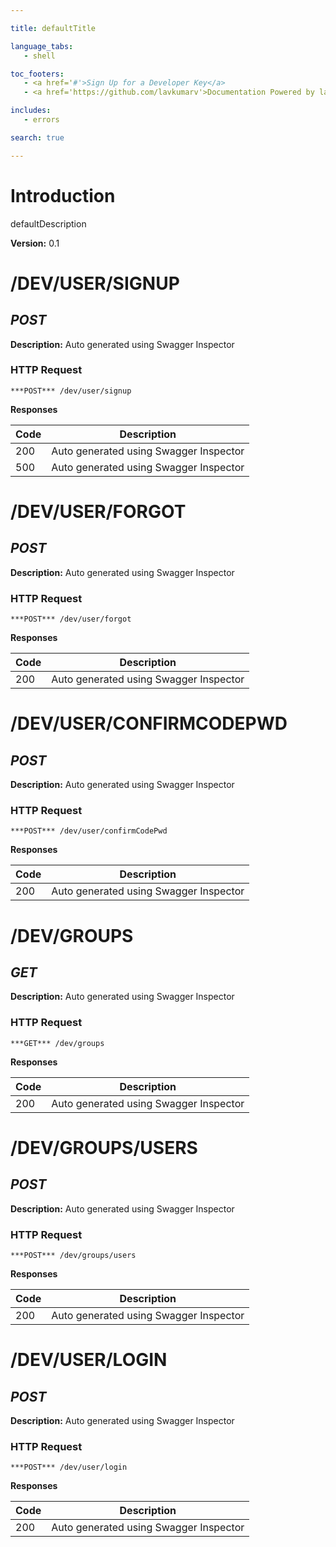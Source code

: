 ```yaml
--- 

title: defaultTitle 

language_tabs: 
   - shell 

toc_footers: 
   - <a href='#'>Sign Up for a Developer Key</a> 
   - <a href='https://github.com/lavkumarv'>Documentation Powered by lav</a> 

includes: 
   - errors 

search: true 

--- 
```


# Introduction 

defaultDescription 

**Version:** 0.1 

# /DEV/USER/SIGNUP
## ***POST*** 

**Description:** Auto generated using Swagger Inspector

### HTTP Request 
`***POST*** /dev/user/signup` 

**Responses**

| Code | Description |
| ---- | ----------- |
| 200 | Auto generated using Swagger Inspector |
| 500 | Auto generated using Swagger Inspector |

# /DEV/USER/FORGOT
## ***POST*** 

**Description:** Auto generated using Swagger Inspector

### HTTP Request 
`***POST*** /dev/user/forgot` 

**Responses**

| Code | Description |
| ---- | ----------- |
| 200 | Auto generated using Swagger Inspector |

# /DEV/USER/CONFIRMCODEPWD
## ***POST*** 

**Description:** Auto generated using Swagger Inspector

### HTTP Request 
`***POST*** /dev/user/confirmCodePwd` 

**Responses**

| Code | Description |
| ---- | ----------- |
| 200 | Auto generated using Swagger Inspector |

# /DEV/GROUPS
## ***GET*** 

**Description:** Auto generated using Swagger Inspector

### HTTP Request 
`***GET*** /dev/groups` 

**Responses**

| Code | Description |
| ---- | ----------- |
| 200 | Auto generated using Swagger Inspector |

# /DEV/GROUPS/USERS
## ***POST*** 

**Description:** Auto generated using Swagger Inspector

### HTTP Request 
`***POST*** /dev/groups/users` 

**Responses**

| Code | Description |
| ---- | ----------- |
| 200 | Auto generated using Swagger Inspector |

# /DEV/USER/LOGIN
## ***POST*** 

**Description:** Auto generated using Swagger Inspector

### HTTP Request 
`***POST*** /dev/user/login` 

**Responses**

| Code | Description |
| ---- | ----------- |
| 200 | Auto generated using Swagger Inspector |

<!-- Converted with the swagger-to-slate https://github.com/lavkumarv/swagger-to-slate -->
